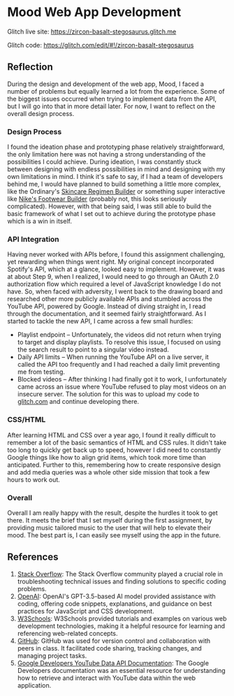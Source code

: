 # Mood Web App Development

Glitch live site: https://zircon-basalt-stegosaurus.glitch.me

Glitch code: https://glitch.com/edit/#!/zircon-basalt-stegosaurus

## Reflection
During the design and development of the web app, Mood, I faced a number of problems but equally learned a lot from the experience. Some of the biggest issues occurred when trying to implement data from the API, but I will go into that in more detail later. For now, I want to reflect on the overall design process.

### Design Process
I found the ideation phase and prototyping phase relatively straightforward, the only limitation here was not having a strong understanding of the possibilities I could achieve. During ideation, I was constantly stuck between designing with endless possibilities in mind and designing with my own limitations in mind. I think it's safe to say, if I had a team of developers behind me, I would have planned to build something a little more complex, like the Ordinary's [Skincare Regimen Builder](https://theordinary.com/en-au/skincare-guides/regimen-guide.html) or something super interactive like [Nike's Footwear Builder](https://www.nike.com/au/react) (probably not, this looks seriously complicated). However, with that being said, I was still able to build the basic framework of what I set out to achieve during the prototype phase which is a win in itself.
### API Integration
Having never worked with APIs before, I found this assignment challenging, yet rewarding when things went right. My original concept incorporated Spotify's API, which at a glance, looked easy to implement. However, it was at about Step 9, when I realized, I would need to go through an OAuth 2.0 authorization flow which required a level of JavaScript knowledge I do not have. So, when faced with adversity, I went back to the drawing board and researched other more publicly available APIs and stumbled across the YouTube API, powered by Google. Instead of diving straight in, I read through the documentation, and it seemed fairly straightforward. As I started to tackle the new API, I came across a few small hurdles:
- Playlist endpoint – Unfortunately, the videos did not return when trying to target and display playlists. To resolve this issue, I focused on using the search result to point to a singular video instead.
- Daily API limits – When running the YouTube API on a live server, it called the API too frequently and I had reached a daily limit preventing me from testing.
- Blocked videos – After thinking I had finally got it to work, I unfortunately came across an issue where YouTube refused to play most videos on an insecure server. The solution for this was to upload my code to [glitch.com](https://glitch.com/) and continue developing there.

### CSS/HTML
After learning HTML and CSS over a year ago, I found it really difficult to remember a lot of the basic semantics of HTML and CSS rules. It didn't take too long to quickly get back up to speed, however I did need to constantly Google things like how to align grid items, which took more time than anticipated. Further to this, remembering how to create responsive design and add media queries was a whole other side mission that took a few hours to work out.

### Overall
Overall I am really happy with the result, despite the hurdles it took to get there. It meets the brief that I set myself during the first assignment, by providing music tailored music to the user that will help to elevate their mood. The best part is, I can easily see myself using the app in the future.

## References
1. [Stack Overflow](https://stackoverflow.com/): The Stack Overflow community played a crucial role in troubleshooting technical issues and finding solutions to specific coding problems.
2. [OpenAI](https://openai.com/): OpenAI's GPT-3.5-based AI model provided assistance with coding, offering code snippets, explanations, and guidance on best practices for JavaScript and CSS development.
3. [W3Schools](https://www.w3schools.com/): W3Schools provided tutorials and examples on various web development technologies, making it a helpful resource for learning and referencing web-related concepts.
4. [GitHub](https://github.com/): GitHub was used for version control and collaboration with peers in class. It facilitated code sharing, tracking changes, and managing project tasks.
5. [Google Developers YouTube Data API Documentation](https://developers.google.com/youtube/v3/docs): The Google Developers documentation was an essential resource for understanding how to retrieve and interact with YouTube data within the web application.
